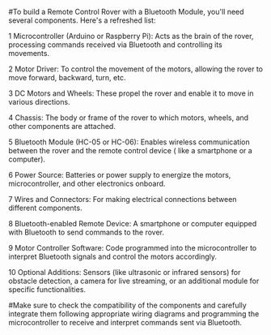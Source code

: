 #To build a Remote Control Rover with a Bluetooth Module, you'll need several components. Here's a refreshed list:

   1 Microcontroller (Arduino or Raspberry Pi): Acts as the brain of the rover, processing commands received via            Bluetooth and controlling its movements.

   2 Motor Driver: To control the movement of the motors, allowing the rover to move forward, backward, turn, etc.

   3 DC Motors and Wheels: These propel the rover and enable it to move in various directions.

   4 Chassis: The body or frame of the rover to which motors, wheels, and other components are attached.

   5 Bluetooth Module (HC-05 or HC-06): Enables wireless communication between the rover and the remote control device      ( like a smartphone or a computer).

   6 Power Source: Batteries or power supply to energize the motors, microcontroller, and other electronics onboard.

   7 Wires and Connectors: For making electrical connections between different components.

   8 Bluetooth-enabled Remote Device: A smartphone or computer equipped with Bluetooth to send commands to the rover.

   9 Motor Controller Software: Code programmed into the microcontroller to interpret Bluetooth signals and control         the motors accordingly.

   10 Optional Additions: Sensors (like ultrasonic or infrared sensors) for obstacle detection, a camera for live            streaming, or an additional module for specific functionalities.

#Make sure to check the compatibility of the components and carefully integrate them following appropriate wiring diagrams and programming the microcontroller to receive and interpret commands sent via Bluetooth.
